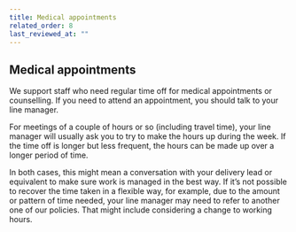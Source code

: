 ```yaml
---
title: Medical appointments
related_order: 8
last_reviewed_at: ""
---
```


## Medical appointments

We support staff who need regular time off for medical appointments or counselling. If you need to attend an appointment, you should talk to your line manager.

For meetings of a couple of hours or so (including travel time), your line manager will usually ask you to try to make the hours up during the week. If the time off is longer but less frequent, the hours can be made up over a longer period of time.

In both cases, this might mean a conversation with your delivery lead or equivalent to make sure work is managed in the best way.  If it’s not possible to recover the time taken in a flexible way, for example, due to the amount or pattern of time needed, your line manager may need to refer to another one of our policies. That might include considering a change to working hours.
